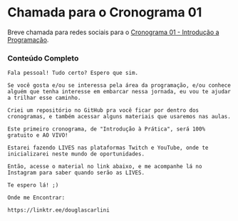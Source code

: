 # Chamada para o Cronograma 01
Breve chamada para redes sociais para o [Cronograma 01 - Introdução a Programação](https://github.com/douglascarlini/ensino/blob/main/cronogramas/CRONOGRAMA_01.md).

### Conteúdo Completo
```
Fala pessoal! Tudo certo? Espero que sim.

Se você gosta e/ou se interessa pela área da programação, e/ou conhece alguém que tenha interesse em embarcar nessa jornada, eu vou te ajudar a trilhar esse caminho.

Criei um repositório no GitHub pra você ficar por dentro dos cronogramas, e também acessar alguns materiais que usaremos nas aulas.

Este primeiro cronograma, de "Introdução à Prática", será 100% gratuito e AO VIVO!

Estarei fazendo LIVES nas plataformas Twitch e YouTube, onde te inicializarei neste mundo de oportunidades.

Então, acesse o material no link abaixo, e me acompanhe lá no Instagram para saber quando serão as LIVES.

Te espero lá! ;)

Onde me Encontrar:

https://linktr.ee/douglascarlini
```